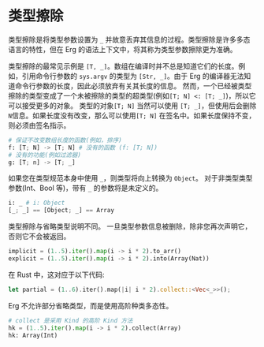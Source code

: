 # 类型擦除

类型擦除是将类型参数设置为 `_` 并故意丢弃其信息的过程。类型擦除是许多多态语言的特性，但在 Erg 的语法上下文中，将其称为类型参数擦除更为准确。

类型擦除的最常见示例是 `[T, _]`。数组在编译时并不总是知道它们的长度。例如，引用命令行参数的 `sys.argv` 的类型为 `[Str, _]`。由于 Erg 的编译器无法知道命令行参数的长度，因此必须放弃有关其长度的信息。
然而，一个已经被类型擦除的类型变成了一个未被擦除的类型的超类型(例如`[T; N] <: [T; _]`)，所以它可以接受更多的对象。
类型的对象`[T; N]` 当然可以使用 `[T; _]`，但使用后会删除`N`信息。如果长度没有改变，那么可以使用`[T; N]` 在签名中。如果长度保持不变，则必须由签名指示。

```python
# 保证不改变数组长度的函数(例如，排序)
f: [T; N] -> [T; N] # 没有的函数 (f: [T; N])
# 没有的功能(例如过滤器)
g: [T; n] -> [T; _]
```

如果您在类型规范本身中使用 `_`，则类型将向上转换为 `Object`。
对于非类型类型参数(Int、Bool 等)，带有 `_` 的参数将是未定义的。

```python
i: _ # i: Object
[_; _] == [Object; _] == Array
```

类型擦除与省略类型说明不同。 一旦类型参数信息被删除，除非您再次声明它，否则它不会被返回。

```python
implicit = (1..5).iter().map(i -> i * 2).to_arr()
explicit = (1..5).iter().map(i -> i * 2).into(Array(Nat))
```

在 Rust 中，这对应于以下代码:

```rust
let partial = (1..6).iter().map(|i| i * 2).collect::<Vec<_>>();
```

Erg 不允许部分省略类型，而是使用高阶种类多态性。

```python
# collect 是采用 Kind 的高阶 Kind 方法
hk = (1..5).iter().map(i -> i * 2).collect(Array)
hk: Array(Int)
```
